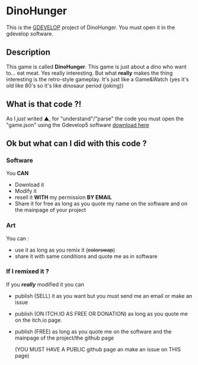 # DinoHunger
This is the [GDEVELOP](https://gdevelop-app.com) project of DinoHunger. You must open it in the gdevelop software.
## Description
This game is called **DinoHunger**. This game is just about a dino who want to... eat meat. Yes really interesting. But what **really** makes the thing interesting is the retro-style gameplay. It's just like a Game&Watch (yes it's old like 80's so it's like dinosaur period (joking))
## What is that code ?!
As I *just* writed ▲, for "understand"/"parse" the code you must open the "game.json" using the Gdevelop5 software [download here](https://gdevelop-app.com/download/)
## Ok but what can I did with this code ?
### Software
You **CAN**
* Download it
* Modify it
* resell it **WITH** my permission **BY EMAIL**
* Share it for free as long as you quote my name on the software and on the mainpage of your project
### Art
You can :
* use it as long as you remix it (~~colorswap~~)
* share it with same conditions and quote me as in software
### If I remixed it ?
If you ***really*** modified it you can 
* publish (SELL) it as you want but you must send me an email or make an issue
* publish (ON ITCH.IO AS FREE OR DONATION) as long as you quote me on the itch.io page.
* publish (FREE) as long as you quote me on the software and the mainpage of the project/the github page 

  (YOU MUST HAVE A PUBLIC github page an make an issue on THIS page)
